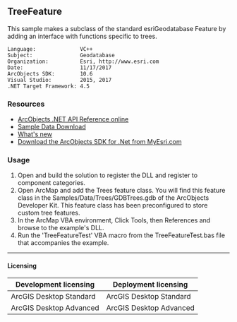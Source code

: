## TreeFeature

  <div xmlns="http://www.w3.org/1999/xhtml">This sample makes a subclass of the standard esriGeodatabase Feature by adding an interface with functions specific to trees.</div>  


<!-- TODO: Fill this section below with metadata about this sample-->
```
Language:              VC++
Subject:               Geodatabase
Organization:          Esri, http://www.esri.com
Date:                  11/17/2017
ArcObjects SDK:        10.6
Visual Studio:         2015, 2017
.NET Target Framework: 4.5
```

### Resources

* [ArcObjects .NET API Reference online](http://desktop.arcgis.com/en/arcobjects/latest/net/webframe.htm)  
* [Sample Data Download](../../releases)  
* [What's new](http://desktop.arcgis.com/en/arcobjects/latest/net/webframe.htm#91cabc68-2271-400a-8ff9-c7fb25108546.htm)  
* [Download the ArcObjects SDK for .Net from MyEsri.com](https://my.esri.com/)  

### Usage
1. Open and build the solution to register the DLL and register to component categories.  
1. Open ArcMap and add the Trees feature class. You will find this feature class in the Samples/Data/Trees/GDBTrees.gdb of the ArcObjects Developer Kit. This feature class has been preconfigured to store custom tree features.  
1. In the ArcMap VBA environment, Click Tools, then References and browse to the example's DLL.   
1. Run the 'TreeFeatureTest' VBA macro from the TreeFeatureTest.bas file that accompanies the example.  









---------------------------------

#### Licensing  
| Development licensing | Deployment licensing | 
| ------------- | ------------- | 
| ArcGIS Desktop Standard | ArcGIS Desktop Standard |  
| ArcGIS Desktop Advanced | ArcGIS Desktop Advanced |  


